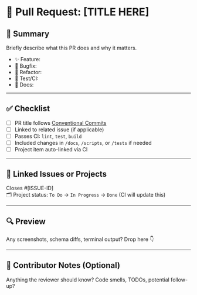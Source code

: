 # 🚀 Pull Request: [TITLE HERE]

## 🧠 Summary
Briefly describe what this PR does and why it matters.

- ✨ Feature:
- 🐛 Bugfix:
- 🧹 Refactor:
- 🧪 Test/CI:
- 📘 Docs:

---

## ✅ Checklist

- [ ] PR title follows [Conventional Commits](docs/conventions/commit-format.md)
- [ ] Linked to related issue (if applicable)
- [ ] Passes CI: `lint`, `test`, `build`
- [ ] Included changes in `/docs`, `/scripts`, or `/tests` if needed
- [ ] Project item auto-linked via CI

---

## 📎 Linked Issues or Projects

Closes #[ISSUE-ID]  
🗂️ Project status: `To Do` → `In Progress` → `Done` (CI will update this)

---

## 🔍 Preview

Any screenshots, schema diffs, terminal output? Drop here 👇

---

## 🤝 Contributor Notes (Optional)

Anything the reviewer should know? Code smells, TODOs, potential follow-up?
